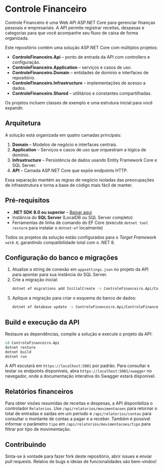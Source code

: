 # Controle Financeiro

Controle Financeiro é uma Web API ASP.NET Core para gerenciar finanças pessoais e empresariais. A API permite registrar receitas, despesas e categorias para que você acompanhe seu fluxo de caixa de forma organizada.

Este repositório contém uma solução ASP.NET Core com múltiplos projetos:

- **ControleFinanceiro.Api** – ponto de entrada da API com controllers e configuração.
- **ControleFinanceiro.Application** – serviços e casos de uso.
- **ControleFinanceiro.Domain** – entidades de domínio e interfaces de repositório.
- **ControleFinanceiro.Infrastructure** – implementações de acesso a dados.
- **ControleFinanceiro.Shared** – utilitários e constantes compartilhadas.

Os projetos incluem classes de exemplo e uma estrutura inicial para você expandir.

## Arquitetura

A solução está organizada em quatro camadas principais:

1. **Domain** – Modelos de negócio e interfaces centrais.
2. **Application** – Serviços e casos de uso que orquestram a lógica de domínio.
3. **Infrastructure** – Persistência de dados usando Entity Framework Core e SQL Server.
4. **API** – Camada ASP.NET Core que expõe endpoints HTTP.

Essa separação mantém as regras de negócio isoladas das preocupações de infraestrutura e torna a base de código mais fácil de manter.

## Pré-requisitos

- **.NET SDK 8.0 ou superior** – [Baixar aqui](https://dotnet.microsoft.com/download)
- Instância do **SQL Server** (LocalDB ou SQL Server completo)
- Ferramentas de linha de comando do EF Core (execute `dotnet tool restore` para instalar o `dotnet-ef` localmente)

Todos os projetos da solução estão configurados para o *Target Framework* `net8.0`, garantindo compatibilidade total com o .NET 8.

## Configuração do banco e migrações

1. Atualize a string de conexão em `appsettings.json` no projeto da API para apontar para sua instância do SQL Server.
2. Crie a migração inicial:
   ```bash
   dotnet ef migrations add InitialCreate -s ControleFinanceiro.Api/ControleFinanceiro.Api.csproj -p ControleFinanceiro.Infrastructure/ControleFinanceiro.Infrastructure.csproj
   ```
3. Aplique a migração para criar o esquema do banco de dados:
   ```bash
   dotnet ef database update -s ControleFinanceiro.Api/ControleFinanceiro.Api.csproj -p ControleFinanceiro.Infrastructure/ControleFinanceiro.Infrastructure.csproj
   ```

## Build e execução da API

Restaure as dependências, compile a solução e execute o projeto da API:

```bash
cd ControleFinanceiro.Api
dotnet restore
dotnet build
dotnet run
```

A API escutará em `https://localhost:5001` por padrão. Para consultar e testar os endpoints disponíveis, abra `https://localhost:5001/swagger` no navegador, onde a documentação interativa do Swagger estará disponível.

## Relatórios financeiros

Para obter visões resumidas de receitas e despesas, a API disponibiliza o controlador `Relatorios`.
Use `/api/relatorios/movimentacoes` para retornar o total de entradas e saídas em um período
e `/api/relatorios/contas` para consultar o montante de contas a pagar e a receber.
Também é possível informar o parâmetro `tipo` em `/api/relatorios/movimentacoes/tipo` para filtrar por tipo de movimentação.

## Contribuindo

Sinta-se à vontade para fazer fork deste repositório, abrir issues e enviar pull requests. Relatos de bugs e ideias de funcionalidades são bem-vindos!
